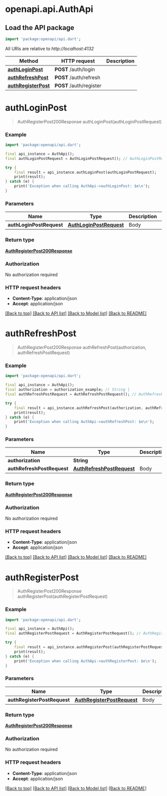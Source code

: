 # openapi.api.AuthApi

## Load the API package
```dart
import 'package:openapi/api.dart';
```

All URIs are relative to *http://localhost:4132*

Method | HTTP request | Description
------------- | ------------- | -------------
[**authLoginPost**](AuthApi.md#authloginpost) | **POST** /auth/login | 
[**authRefreshPost**](AuthApi.md#authrefreshpost) | **POST** /auth/refresh | 
[**authRegisterPost**](AuthApi.md#authregisterpost) | **POST** /auth/register | 


# **authLoginPost**
> AuthRegisterPost200Response authLoginPost(authLoginPostRequest)



### Example
```dart
import 'package:openapi/api.dart';

final api_instance = AuthApi();
final authLoginPostRequest = AuthLoginPostRequest(); // AuthLoginPostRequest | Body

try {
    final result = api_instance.authLoginPost(authLoginPostRequest);
    print(result);
} catch (e) {
    print('Exception when calling AuthApi->authLoginPost: $e\n');
}
```

### Parameters

Name | Type | Description  | Notes
------------- | ------------- | ------------- | -------------
 **authLoginPostRequest** | [**AuthLoginPostRequest**](AuthLoginPostRequest.md)| Body | [optional] 

### Return type

[**AuthRegisterPost200Response**](AuthRegisterPost200Response.md)

### Authorization

No authorization required

### HTTP request headers

 - **Content-Type**: application/json
 - **Accept**: application/json

[[Back to top]](#) [[Back to API list]](../README.md#documentation-for-api-endpoints) [[Back to Model list]](../README.md#documentation-for-models) [[Back to README]](../README.md)

# **authRefreshPost**
> AuthRegisterPost200Response authRefreshPost(authorization, authRefreshPostRequest)



### Example
```dart
import 'package:openapi/api.dart';

final api_instance = AuthApi();
final authorization = authorization_example; // String | 
final authRefreshPostRequest = AuthRefreshPostRequest(); // AuthRefreshPostRequest | Body

try {
    final result = api_instance.authRefreshPost(authorization, authRefreshPostRequest);
    print(result);
} catch (e) {
    print('Exception when calling AuthApi->authRefreshPost: $e\n');
}
```

### Parameters

Name | Type | Description  | Notes
------------- | ------------- | ------------- | -------------
 **authorization** | **String**|  | 
 **authRefreshPostRequest** | [**AuthRefreshPostRequest**](AuthRefreshPostRequest.md)| Body | [optional] 

### Return type

[**AuthRegisterPost200Response**](AuthRegisterPost200Response.md)

### Authorization

No authorization required

### HTTP request headers

 - **Content-Type**: application/json
 - **Accept**: application/json

[[Back to top]](#) [[Back to API list]](../README.md#documentation-for-api-endpoints) [[Back to Model list]](../README.md#documentation-for-models) [[Back to README]](../README.md)

# **authRegisterPost**
> AuthRegisterPost200Response authRegisterPost(authRegisterPostRequest)



### Example
```dart
import 'package:openapi/api.dart';

final api_instance = AuthApi();
final authRegisterPostRequest = AuthRegisterPostRequest(); // AuthRegisterPostRequest | Body

try {
    final result = api_instance.authRegisterPost(authRegisterPostRequest);
    print(result);
} catch (e) {
    print('Exception when calling AuthApi->authRegisterPost: $e\n');
}
```

### Parameters

Name | Type | Description  | Notes
------------- | ------------- | ------------- | -------------
 **authRegisterPostRequest** | [**AuthRegisterPostRequest**](AuthRegisterPostRequest.md)| Body | [optional] 

### Return type

[**AuthRegisterPost200Response**](AuthRegisterPost200Response.md)

### Authorization

No authorization required

### HTTP request headers

 - **Content-Type**: application/json
 - **Accept**: application/json

[[Back to top]](#) [[Back to API list]](../README.md#documentation-for-api-endpoints) [[Back to Model list]](../README.md#documentation-for-models) [[Back to README]](../README.md)


